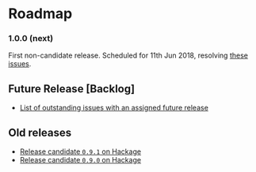 # Roadmap

### 1.0.0 (next)
First non-candidate release. Scheduled for 11th Jun 2018, resolving [these issues](https://github.com/onrock-eng/github-webhooks/milestone/1).

## Future Release [Backlog]

* [List of outstanding issues with an assigned future release](https://github.com/onrock-eng/github-webhooks/milestones)

## Old releases

* [Release candidate `0.9.1` on Hackage](https://hackage.haskell.org/package/github-webhooks-0.9.1)
* [Release candidate `0.9.0` on Hackage](https://hackage.haskell.org/package/github-webhooks-0.9.0)
